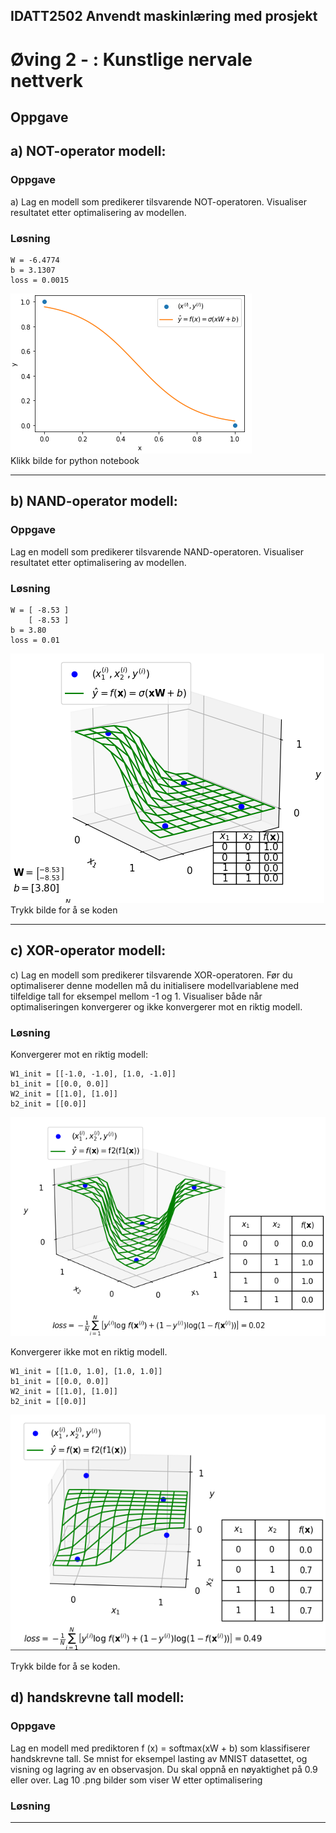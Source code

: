 ## IDATT2502 Anvendt maskinlæring med prosjekt
# Øving 2 - : Kunstlige nervale nettverk

## Oppgave

## a) NOT-operator modell:

### Oppgave
a) Lag en modell som predikerer tilsvarende NOT-operatoren.
Visualiser resultatet etter optimalisering av modellen.

### Løsning

```
W = -6.4774
b = 3.1307
loss = 0.0015
```

[![](assets/a.png)](a.ipynb)  
Klikk bilde for python notebook

------
 
## b) NAND-operator modell:

### Oppgave
Lag en modell som predikerer tilsvarende NAND-operatoren.
Visualiser resultatet etter optimalisering av modellen.

### Løsning

```
W = [ -8.53 ]
    [ -8.53 ]
b = 3.80
loss = 0.01
```

[![](assets/b.png)](nand-operator.py)  
Trykk bilde for å se koden


-----
## c) XOR-operator modell:

c) Lag en modell som predikerer tilsvarende XOR-operatoren. Før
du optimaliserer denne modellen må du initialisere
modellvariablene med tilfeldige tall for eksempel mellom -1 og 1. Visualiser både når optimaliseringen konvergerer og ikke
konvergerer mot en riktig modell.



### Løsning

Konvergerer mot en riktig modell:  
```
W1_init = [[-1.0, -1.0], [1.0, -1.0]]
b1_init = [[0.0, 0.0]]
W2_init = [[1.0], [1.0]]
b2_init = [[0.0]]
```

[![](assets/c-1.png)](xor-operator.py)  



Konvergerer ikke mot en riktig modell.  
```
W1_init = [[1.0, 1.0], [1.0, 1.0]]
b1_init = [[0.0, 0.0]]
W2_init = [[1.0], [1.0]]
b2_init = [[0.0]]
```

[![](assets/c-2.png)](xor-operator.py)  

Trykk bilde for å se koden.

## d) handskrevne tall modell:

### Oppgave

Lag en modell med prediktoren f (x) = softmax(xW + b) som
klassifiserer handskrevne tall. Se mnist for eksempel lasting av
MNIST datasettet, og visning og lagring av en observasjon. Du
skal oppnå en nøyaktighet på 0.9 eller over. Lag 10 .png bilder
som viser W etter optimalisering


### Løsning



-----





